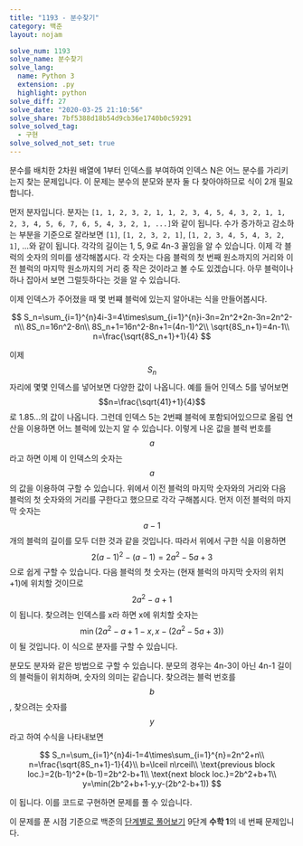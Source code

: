 ```yaml
---
title: "1193 - 분수찾기"
category: 백준
layout: nojam

solve_num: 1193
solve_name: 분수찾기
solve_lang:
  name: Python 3
  extension: .py
  highlight: python
solve_diff: 27
solve_date: "2020-03-25 21:10:56"
solve_share: 7bf5388d18b54d9cb36e1740b0c59291
solve_solved_tag:
  - 구현
solve_solved_not_set: true
---
```


분수를 배치한 2차원 배열에 1부터 인덱스를 부여하여 인덱스 N은 어느 분수를 가리키는지 찾는 문제입니다. 이 문제는 분수의 분모와 분자 둘 다 찾아야하므로 식이 2개 필요합니다.

먼저 분자입니다. 분자는 `[1, 1, 2, 3, 2, 1, 1, 2, 3, 4, 5, 4, 3, 2, 1, 1, 2, 3, 4, 5, 6, 7, 6, 5, 4, 3, 2, 1, ...]`와 같이 됩니다. 수가 증가하고 감소하는 부분을 기준으로 잘라보면 `[1]`, `[1, 2, 3, 2, 1]`, `[1, 2, 3, 4, 5, 4, 3, 2, 1]`, ...와 같이 됩니다. 각각의 길이는 1, 5, 9로 4n-3 꼴임을 알 수 있습니다. 이제 각 블럭의 숫자의 의미를 생각해봅시다. 각 숫자는 다음 블럭의 첫 번째 원소까지의 거리와 이전 블럭의 마지막 원소까지의 거리 중 작은 것이라고 볼 수도 있겠습니다. 아무 블럭이나 하나 잡아서 보면 그럴듯하다는 것을 알 수 있습니다.

이제 인덱스가 주어졌을 때 몇 번쨰 블럭에 있는지 알아내는 식을 만들어봅시다.

$$
S_n=\sum_{i=1}^{n}4i-3=4\times\sum_{i=1}^{n}i-3n=2n^2+2n-3n=2n^2-n\\
8S_n=16n^2-8n\\
8S_n+1=16n^2-8n+1=(4n-1)^2\\
\sqrt{8S_n+1}=4n-1\\
n=\frac{\sqrt{8S_n+1}+1}{4}
$$

이제 $$S_n$$ 자리에 몇몇 인덱스를 넣어보면 다양한 값이 나옵니다. 예를 들어 인덱스 5를 넣어보면 $$n=\frac{\sqrt{41}+1}{4}$$로 1.85...의 값이 나옵니다. 그런데 인덱스 5는 2번쨰 블럭에 포함되어있으므로 올림 연산을 이용하면 어느 블럭에 있는지 알 수 있습니다. 이렇게 나온 값을 블럭 번호를 $$a$$라고 하면 이제 이 인덱스의 숫자는 $$a$$의 값을 이용하여 구할 수 있습니다. 위에서 이전 블럭의 마지막 숫자와의 거리와 다음 블럭의 첫 숫자와의 거리를 구한다고 했으므로 각각 구해봅시다. 먼저 이전 블럭의 마지막 숫자는 $$a-1$$개의 블럭의 길이를 모두 더한 것과 같을 것입니다. 따라서 위에서 구한 식을 이용하면 $$2(a-1)^2-(a-1)=2a^2-5a+3$$으로 쉽게 구할 수 있습니다. 다음 블럭의 첫 숫자는 (현재 블럭의 마지막 숫자의 위치+1)에 위치할 것이므로 $$2a^2-a+1$$이 됩니다. 찾으려는 인덱스를 x라 하면 x에 위치할 숫자는 $$\min(2a^2-a+1-x,x-(2a^2-5a+3))$$이 될 것입니다. 이 식으로 분자를 구할 수 있습니다.

분모도 분자와 같은 방법으로 구할 수 있습니다. 분모의 경우는 4n-3이 아닌 4n-1 길이의 블럭들이 위치하며, 숫자의 의미는 같습니다. 찾으려는 블럭 번호를 $$b$$, 찾으려는 숫자를 $$y$$라고 하여 수식을 나타내보면

$$
S_n=\sum_{i=1}^{n}4i-1=4\times\sum_{i=1}^{n}=2n^2+n\\
n=\frac{\sqrt{8S_n+1}-1}{4}\\
b=\lceil n\rceil\\
\text{previous block loc.}=2(b-1)^2+(b-1)=2b^2-b+1\\
\text{next block loc.}=2b^2+b+1\\
y=\min(2b^2+b+1-y,y-(2b^2-b+1))
$$

이 됩니다. 이를 코드로 구현하면 문제를 풀 수 있습니다.

이 문제를 푼 시점 기준으로 백준의 [단계별로 풀어보기](http://noj.am/p/s) 9단계 **수학 1**의 네 번째 문제입니다.
